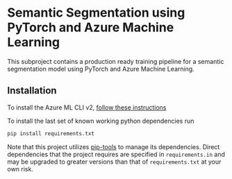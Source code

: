 # Semantic Segmentation using PyTorch and Azure Machine Learning

This subproject contains a production ready training pipeline for a semantic segmentation model using PyTorch and Azure Machine Learning.

## Installation

To install the Azure ML CLI v2, [follow these instructions](https://docs.microsoft.com/en-us/azure/machine-learning/how-to-configure-cli)

To install the last set of known working python dependencies run

```bash
pip install requirements.txt
```

Note that this project utilizes [pip-tools](https://github.com/jazzband/pip-tools) to manage its dependencies. Direct dependencies that the project requires are specified in `requirements.in` and may be upgraded to greater versions than that of `requirements.txt` at your own risk.
